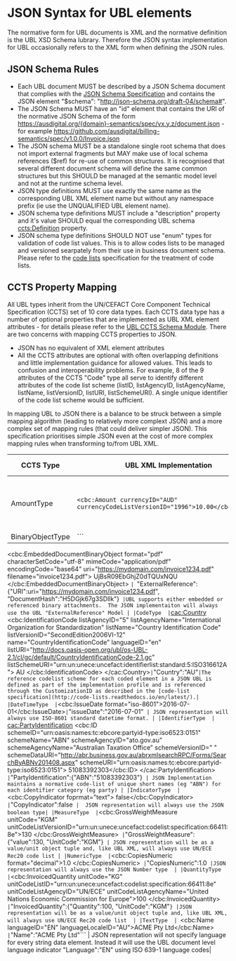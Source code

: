 # JSON Syntax for UBL elements

The normative form for UBL documents is XML and the normative definition is the UBL XSD Schema lubrary.  Therefore the JSON syntax implementation for UBL occasionally refers to the XML form when defining the JSON rules.

## JSON Schema Rules

* Each UBL document MUST be described by a JSON Schema document that complies with the [JSON Schema Specification](http://json-schema.org/documentation.html) and contains the JSON element "$schema": "http://json-schema.org/draft-04/schema#".  
* The JSON Schema MUST have an "id" element that contains the URI of the normative JSON Schema of the form https://ausdigital.org/{domain}-semantics/spec/vx.y.z/document.json - for example https://github.com/ausdigital/billing-semantics/spec/v1.0.0/Invoice.json
* The JSON schema MUST be a standalone single root schema that does not import external fragments but MAY make use of local schema references ($ref) for re-use of common structures.  It is recognised that several different document schema will define the same common structures but this SHOULD be managed at the semantic model level and not at the runtime schema level.
* JSON type definitions MUST use exactly the same name as the corresponding UBL XML element name but without any namespace prefix (ie use the UNQUALIFIED UBL element name).
* JSON schema type definitions MUST include a "description" property and it's value SHOULD equal the corresponding UBL schema <ccts:Definition> property.
* JSON schema type definitions SHOULD NOT use "enum" types for validation of code list values.  This is to allow codes lists to be managed and versioned searpately from their use in business document schema.  Please refer to the [code lists](https://github.com/ausdigital/code-lists) specification for the treatment of code lists.

## CCTS Property Mapping

All UBL types inherit from the UN/CEFACT Core Component Technical Specification (CCTS) set of 10 core data types. Each CCTS data type has a number of optional properties that are implemented as UBL XML element attributes - for details please refer to the [UBL CCTS Schema Module](https://docs.oasis-open.org/ubl/cs-UBL-2.0/xsd/common/CCTS_CCT_SchemaModule-2.0.xsd).  There are two concerns with mapping CCTS properties to JSON.
* JSON has no equivalent of XML element attributes
* All the CCTS attributes are optional with often overlapping definitions and little implementation guidance for allowed values.  This leads to confusion and interoperability problems. For example, 8 of the 9 attributes of the CCTS "Code" type all serve to identify different attributes of the code list scheme (listID, listAgencyID, listAgencyName, listName, listVersionID, listURI, listSchemeURI).  A single unique identifier of the code list scheme would be sufficient.

In mapping UBL to JSON there is a balance to be struck between a simple mapping algorithm (leading to relatively more complext JSON) and a more complex set of mapping rules (that could deliver simpler JSON).  This specification prioritises simple JSON even at the cost of more complex mapping rules when transforming to/from UBL XML.

|CCTS Type | UBL XML Implementation | JSON Implementation|Notes |
|--------------|------------|--------------------|------|
|AmountType|```<cbc:Amount currencyID="AUD" currencyCodeListVersionID="1996">10.00</cbc:Amount>```  |```"Amount":10.00``` | JSON representation will not specify currecy for every data element.  Instead it will use the UBL document level currency indicator "documentCurrencyCode":"AUD" |
|BinaryObjectType  |```
<cbc:EmbeddedDocumentBinaryObject format="pdf" characterSetCode="utf-8" mimeCode="application/pdf" encodingCode="base64" uri="https://mydomain.com/invoice1234.pdf" filename="invoice1234.pdf">
UjBsR09EbGhjZ0dTQUxNQU
</cbc:EmbeddedDocumentBinaryObject>
```| ```"ExternalReference":{"URI":uri="https://mydomain.com/invoice1234.pdf", "DocumentHash":"H5DGjk67g3SDllk"}``` |UBL supports either embedded or referenced binary attachments.  The JSON implementaiton will always use the UBL "ExternalReference" Model |
|CodeType  |```<cac:Country> <cbc:IdentificationCode listAgencyID="5" listAgencyName="International Organization for Standardization" listName="Country Identification Code" listVersionID="SecondEdition2006VI-12" name="CountryIdentificationCode" languageID="en" listURI="http://docs.oasis-open.org/ubl/os-UBL-2.1/cl/gc/default/CountryIdentificationCode-2.1.gc" listSchemeURI="urn:un:unece:uncefact:identifierlist:standard:5:ISO316612A"> AU </cbc:IdentificationCode> </cac:Country>``` | ```"Country":"AU"``` |The reference codelist scheme for each coded element in a JSON UBL is defined as part of the implementation profile and is referenced through the CustomizationID as described in the [code-list specification](http://code-lists.readthedocs.io/en/latest/).|
|DateTimeType  | ```<cbc:IssueDate format="iso-8601">2016-07-01</cbc:IssueDate>``` | ```"issueDate":"2016-07-01"``` | JSON representation will always use ISO-8601 standard datetime format. |
|IdentifierType  |```      <cac:PartyIdentification> <cbc:ID schemeID="urn:oasis:names:tc:ebcore:partyid-type:iso6523:0151" schemeName="ABN" schemeAgencyID="ato.gov.au" schemeAgencyName="Australian Taxation Office" schemeVersionID=" " schemeDataURI="http://abr.business.gov.au/abrxmlsearchRPC/Forms/SearchByABNv201408.aspx" schemeURI="urn:oasis:names:tc:ebcore:partyid-type:iso6523:0151"> 51083392303</cbc:ID> </cac:PartyIdentification>```  | ```"PartyIdentification":{"ABN":"51083392303"}``` | JSON Implementation maintains a normative code-list of unique short names (eg "ABN") for each identifier category (eg party) |
|IndicatorType  |```<cbc:CopyIndicator foprmat="text"> false</cbc:CopyIndicator>```  | ```"CopyIndicator":false``` |  JSON representation will always use the JSON boolean type|
|MeasureType  |```<cbc:GrossWeightMeasure unitCode="KGM" unitCodeListVersionID="urn:un:unece:uncefact:codelist:specification:66411:8e">130 </cbc:GrossWeightMeasure>```  | ```"GrossWeightMeasure":{"value":130, "UnitCode":"KGM"}``` | JSON representation will be as a value/unit object tuple and, like UBL XML, will always use UN/ECE Rec20 code list |
|NumericType  |```<cbc:CopiesNumeric format="decimal">1.0 </cbc:CopiesNumeric>```  | ```"CopiesNumeric":1.0``` |JSON representation will always use the JSON Number type  |
|QuantityType  |```<cbc:InvoicedQuantity unitCode="KG" unitCodeListID="urn:un:unece:uncefact:codelist:specification:66411:8e" unitCodeListAgencyID="UN/ECE" unitCodeListAgencyName="United Nations Economic Commission for Europe">100 </cbc:InvoicedQuantity>```  | ```"InvoicedQuantity":{"Quantity":100, "UnitCode":"KGM"```} |JSON representation will be as a value/unit object tuple and, like UBL XML, will always use UN/ECE Rec20 code list  |
|TextType  | ```<cbc:Name languageID="EN" languageLocaleID="AU">ACME Pty Ltd</cbc:Name>``` |```"Name":"ACME Pty Ltd"```  | JSON representation will not specify language for every string data element.  Instead it will use the UBL document level language indicator "Language":"EN" using ISO 639-1 language codes|

